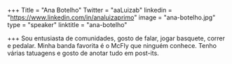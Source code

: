 +++
Title = "Ana Botelho"
Twitter = "aaLuizab"
linkedin = "https://www.linkedin.com/in/analuizaprimo"
image = "ana-botelho.jpg"
type = "speaker"
linktitle = "ana-botelho"

+++
Sou entusiasta de comunidades, gosto de falar, jogar basquete, correr e pedalar. Minha banda favorita é o McFly que ninguém conhece. Tenho várias tatuagens e gosto de anotar tudo em post-its.
